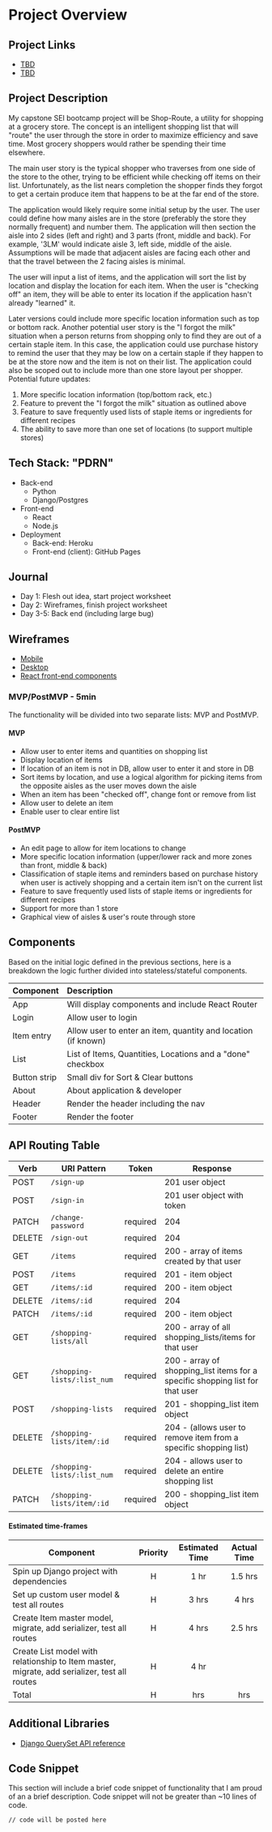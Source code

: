 # Project Overview

## Project Links

- [TBD]()
- [TBD]()

## Project Description

My capstone SEI bootcamp project will be Shop-Route, a utility for shopping at a grocery store. The concept is an intelligent shopping list that will "route" the user through the store in order to maximize efficiency and save time. Most grocery shoppers would rather be spending their time elsewhere. 

The main user story is the typical shopper who traverses from one side of the store to the other, trying to be efficient while checking off items on their list. Unfortunately, as the list nears completion the shopper finds they forgot to get a certain produce item that happens to be at the far end of the store.

The application would likely require some initial setup by the user. The user could define how many aisles are in the store (preferably the store they normally frequent) and number them. The application will then section the aisle into 2 sides (left and right) and 3 parts (front, middle and back). For example, '3LM' would indicate aisle 3, left side, middle of the aisle. Assumptions will be made that adjacent aisles are facing each other and that the travel between the 2 facing aisles is minimal. 

The user will input a list of items, and the application will sort the list by location and display the location for each item. When the user is "checking off" an item, they will be able to enter its location if the application hasn't already "learned" it. 

Later versions could include more specific location information such as top or bottom rack. Another potential user story is the "I forgot the milk" situation when a person returns from shopping only to find they are out of a certain staple item. In this case, the application could use purchase history to remind the user that they may be low on a certain staple if they happen to be at the store now and the item is not on their list. The application could also be scoped out to include more than one store layout per shopper. Potential future updates:

1. More specific location information (top/bottom rack, etc.)
1. Feature to prevent the "I forgot the milk" situation as outlined above
1. Feature to save frequently used lists of staple items or ingredients for different recipes
1. The ability to save more than one set of locations (to support multiple stores) 

## Tech Stack: "PDRN"
- Back-end
	- Python
	- Django/Postgres
- Front-end
	- React
	- Node.js
- Deployment
	- Back-end: Heroku
	- Front-end (client): GitHub Pages

## Journal
- Day 1: Flesh out idea, start project worksheet
- Day 2: Wireframes, finish project worksheet
- Day 3-5: Back end (including large bug)

## Wireframes

- [Mobile](https://github.com/garrettpyke/shop-route/blob/main/Wireframe%20-%20Mobile.pdf)
- [Desktop](https://github.com/garrettpyke/shop-route/blob/main/Wireframe%20-%20Desktop.pdf)
- [React front-end components](https://github.com/garrettpyke/shop-route-client/blob/main/React-component-diagram.pdf)


### MVP/PostMVP - 5min

The functionality will be divided into two separate lists: MVP and PostMVP.  

#### MVP
- Allow user to enter items and quantities on shopping list
- Display location of items
- If location of an item is not in DB, allow user to enter it and store in DB
- Sort items by location, and use a logical algorithm for picking items from the opposite aisles as the user moves down the aisle
- When an item has been "checked off", change font or remove from list
- Allow user to delete an item
- Enable user to clear entire list

#### PostMVP

- An edit page to allow for item locations to change
- More specific location information (upper/lower rack and more zones than front, middle & back)
- Classification of staple items and reminders based on purchase history when user is actively shopping and a certain item isn't on the current list
- Feature to save frequently used lists of staple items or ingredients for different recipes
- Support for more than 1 store
- Graphical view of aisles & user's route through store

## Components

Based on the initial logic defined in the previous sections, here is a breakdown the logic further divided into stateless/stateful components. 

| Component | Description | 
| --- | :--- |  
| App | Will display components and include React Router |
| Login | Allow user to login
| Item entry | Allow user to enter an item, quantity and location (if known)
| List | List of Items, Quantities, Locations and a "done" checkbox
| Button strip | Small div for Sort & Clear buttons 
| About | About application & developer
| Header | Render the header including the nav | 
| Footer | Render the footer | 

## API Routing Table
| Verb   | URI Pattern            | Token    |  Response |
|--------|------------------------|----------|-----------|
| POST   | `/sign-up`             |          | 201 user object |
| POST   | `/sign-in`             |          | 201 user object with token|
| PATCH  | `/change-password`     | required | 204  |
| DELETE | `/sign-out`            | required | 204 |
| GET | `/items` | required | 200 - array of items created by that user
| POST | `/items` | required | 201 - item object
| GET | `/items/:id` | required | 200 - item object
| DELETE | `/items/:id` | required | 204
| PATCH | `/items/:id` | required | 200 - item object
| GET | `/shopping-lists/all` | required | 200 -  array of all shopping_lists/items for that user
| GET | `/shopping-lists/:list_num` | required | 200 -  array of shopping_list items for a specific shopping list for that user
| POST | `/shopping-lists` | required | 201 - shopping_list item object
| DELETE | `/shopping-lists/item/:id` | required | 204 - (allows user to remove item from a specific shopping list)
| DELETE | `/shopping-lists/:list_num` | required | 204 - allows user to delete an entire shopping list
| PATCH | `/shopping-lists/item/:id` | required | 200 - shopping_list item object


#### Estimated time-frames

| Component | Priority | Estimated Time | Actual Time |
| --- | :---: |  :---: | :---: | 
| Spin up Django project with dependencies | H | 1 hr| 1.5 hrs | 
| Set up custom user model & test all routes | H | 3 hrs | 4 hrs |
| Create Item master model, migrate, add serializer, test all routes | H | 4 hrs | 2.5 hrs |
| Create List model with relationship to Item master, migrate, add serializer, test all routes | H | 4 hr|  | 
| Total | H | hrs| hrs | 

## Additional Libraries
- [Django QuerySet API reference](https://docs.djangoproject.com/en/4.0/ref/models/querysets/)

## Code Snippet

This section will include a brief code snippet of functionality that I am proud of an a brief description.  Code snippet will not be greater than ~10 lines of code. 

```
// code will be posted here
```
